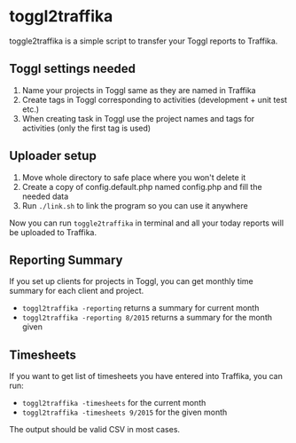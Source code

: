 # toggl2traffika #
toggle2traffika is a simple script to transfer your Toggl reports to Traffika.

## Toggl settings needed ##

1. Name your projects in Toggl same as they are named in Traffika
2. Create tags in Toggl corresponding to activities (development + unit test etc.)
3. When creating task in Toggl use the project names and tags for activities (only the first tag is used)

## Uploader setup ##

1. Move whole directory to safe place where you won't delete it
2. Create a copy of config.default.php named config.php and fill the needed data
3. Run `./link.sh` to link the program so you can use it anywhere

Now you can run `toggle2traffika` in terminal and all your today reports will be uploaded to Traffika.

## Reporting Summary ##
If you set up clients for projects in Toggl, you can get monthly time
summary for each client and project.

- `toggl2traffika -reporting` returns a summary for current month
- `toggl2traffika -reporting 8/2015` returns a summary for the month given

## Timesheets ##
If you want to get list of timesheets you have entered into Traffika, you can run:

- `toggl2traffika -timesheets` for the current month
- `toggl2traffika -timesheets 9/2015` for the given month

The output should be valid CSV in most cases.